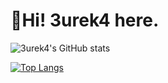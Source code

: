 # :wave:Hi! 3urek4 here.
![3urek4's GitHub stats](https://github-readme-stats.vercel.app/api?username=3urek4&count_private=true&show_icons=true&theme=tokyonight)  


[![Top Langs](https://github-readme-stats.vercel.app/api/top-langs/?username=3urek4&layout=compact)](https://github.com/anuraghazra/github-readme-stats)


<!---
- 👋 Hi, I’m @3urek4, a freshman.
- 👀 I’m interested in Algorithm,artificial intelligence,website development,network security and so on.
- 🌱 I’m currently learning Java,C++ and website development.
- 💞️ I’m looking to collaborate on C++ or Java projects.                                                                          
- 📫 How to reach me ...
--->

<!---
3urek4/GuoHuan is a ✨ special ✨ repository because its `README.md` (this file) appears on your GitHub profile.
You can click the Preview link to take a look at your changes.
--->
